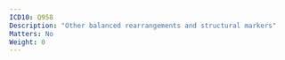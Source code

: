 ```yaml
---
ICD10: Q958
Description: "Other balanced rearrangements and structural markers"
Matters: No
Weight: 0
---
```

